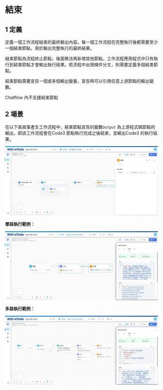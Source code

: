 # 結束

## 1 定義
定義一個工作流程結束的最終輸出內容。每一個工作流程在完整執行後都需要至少一個結束節點，用於輸出完整執行的最終結果。

結束節點為流程終止節點，後面無法再新增其他節點，工作流程應用程式中只有執行到結束節點才會輸出執行結果。若流程中出現條件分叉，則需要定義多個結束節點。

結束節點需要宣告一個或多個輸出變量，宣告時可以引用任意上游節點的輸出變數。

Chatflow 內不支援結束節點
## 2 場景
在以下長故事產生工作流程中，結束節點宣告的變數```Output``` 為上游程式碼節點的輸出，即該工作流程會在Code3 節點執行完成之後結束，並輸出Code3 的執行結果。

![長故事生成範例](/工作流程/節點說明/images/長故事生成範例.png)

**單路執行範例：**

![單路執行範例](/工作流程/節點說明/images/單路執行範例.png)

**多路執行範例：**

![多路執行範例](/工作流程/節點說明/images/多路執行範例.png)